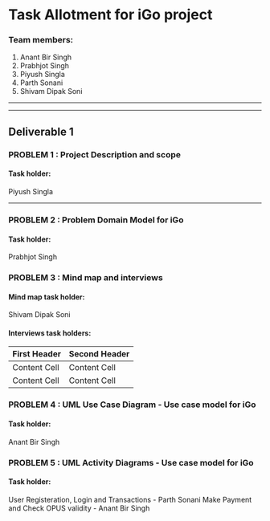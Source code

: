 # Task Allotment for iGo project



### Team members: 
1. Anant Bir Singh
2. Prabhjot Singh
3. Piyush Singla
4. Parth Sonani
5. Shivam Dipak Soni
-----------
----------------
## Deliverable 1

### PROBLEM 1 : Project Description and scope
#### Task holder:
Piyush Singla

-----------------


### PROBLEM 2 :  Problem Domain Model for iGo

#### Task holder:
Prabhjot Singh

### PROBLEM 3 :  Mind map and interviews

#### Mind map task holder:
Shivam Dipak Soni

#### Interviews task holders:
| First Header  | Second Header |
| ------------- | ------------- |
| Content Cell  | Content Cell  |
| Content Cell  | Content Cell  |

### PROBLEM 4 : UML Use Case Diagram - Use case model for iGo

#### Task holder:
Anant Bir Singh

### PROBLEM 5 :  UML Activity Diagrams - Use case model for iGo

#### Task holder:
User Registeration, Login and Transactions - Parth Sonani
Make Payment and Check OPUS validity - Anant Bir Singh


 
